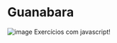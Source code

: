 # Guanabara
![image](https://user-images.githubusercontent.com/52748492/225926875-de8af1d0-e43e-4e45-97a5-88985126d597.png)
Exercícios com javascript!
